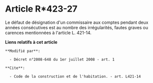# Article R*423-27

Le défaut de désignation d'un commissaire aux comptes pendant deux années consécutives est au nombre des irrégularités,
fautes graves ou carences mentionnées à l'article L. 421-14.

**Liens relatifs à cet article**

	**Modifié par**:

	  - Décret n°2008-648 du 1er juillet 2008 - art. 1

	**Cite**:

	  - Code de la construction et de l'habitation. - art. L421-14
